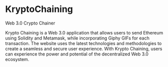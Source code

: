 # KryptoChaining
Web 3.0 Crypto Chainer

Krypto Chaining is a Web 3.0 application that allows users to send Ethereum using Solidity and Metamask, while incorporating Giphy GIFs for each transaction. The website uses the latest technologies and methodologies to create a seamless and secure user experience. With Krypto Chaining, users can experience the power and potential of the decentralized Web 3.0 ecosystem.




